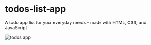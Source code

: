 # todos-list-app

A todo app list for your everyday needs - made with HTML, CSS, and JavaScript

![todos app](https://github.com/JohnnyLouisTech/todos-list-app/assets/29494723/25f35f79-d43d-4477-a51a-77afdc4194f2)
